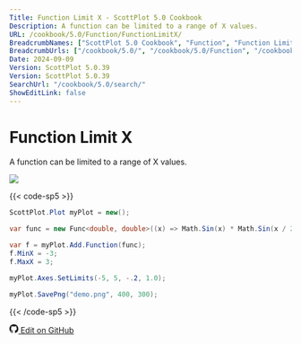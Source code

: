 ```yaml
---
Title: Function Limit X - ScottPlot 5.0 Cookbook
Description: A function can be limited to a range of X values.
URL: /cookbook/5.0/Function/FunctionLimitX/
BreadcrumbNames: ["ScottPlot 5.0 Cookbook", "Function", "Function Limit X"]
BreadcrumbUrls: ["/cookbook/5.0/", "/cookbook/5.0/Function", "/cookbook/5.0/Function/FunctionLimitX"]
Date: 2024-09-09
Version: ScottPlot 5.0.39
Version: ScottPlot 5.0.39
SearchUrl: "/cookbook/5.0/search/"
ShowEditLink: false
---
```


# Function Limit X


A function can be limited to a range of X values.

[![](/cookbook/5.0/images/FunctionLimitX.png?240908210824)](/cookbook/5.0/images/FunctionLimitX.png?240908210824)

{{< code-sp5 >}}

```cs
ScottPlot.Plot myPlot = new();

var func = new Func<double, double>((x) => Math.Sin(x) * Math.Sin(x / 2));

var f = myPlot.Add.Function(func);
f.MinX = -3;
f.MaxX = 3;

myPlot.Axes.SetLimits(-5, 5, -.2, 1.0);

myPlot.SavePng("demo.png", 400, 300);

```

{{< /code-sp5 >}}

<a href='https://github.com/ScottPlot/ScottPlot/blob/main/src/ScottPlot5/ScottPlot5%20Cookbook/Recipes/PlotTypes/Function.cs'><svg xmlns="http://www.w3.org/2000/svg" width="16" height="16" fill="currentColor" class="mb-1 bi bi-github" viewBox="0 0 16 16">
  <path d="M8 0C3.58 0 0 3.58 0 8c0 3.54 2.29 6.53 5.47 7.59.4.07.55-.17.55-.38 0-.19-.01-.82-.01-1.49-2.01.37-2.53-.49-2.69-.94-.09-.23-.48-.94-.82-1.13-.28-.15-.68-.52-.01-.53.63-.01 1.08.58 1.23.82.72 1.21 1.87.87 2.33.66.07-.52.28-.87.51-1.07-1.78-.2-3.64-.89-3.64-3.95 0-.87.31-1.59.82-2.15-.08-.2-.36-1.02.08-2.12 0 0 .67-.21 2.2.82.64-.18 1.32-.27 2-.27s1.36.09 2 .27c1.53-1.04 2.2-.82 2.2-.82.44 1.1.16 1.92.08 2.12.51.56.82 1.27.82 2.15 0 3.07-1.87 3.75-3.65 3.95.29.25.54.73.54 1.48 0 1.07-.01 1.93-.01 2.2 0 .21.15.46.55.38A8.01 8.01 0 0 0 16 8c0-4.42-3.58-8-8-8"/>
</svg> Edit on GitHub</a>

